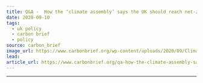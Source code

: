 ```yaml
---
title: Q&A -  How the ‘climate assembly’ says the UK should reach net-zero
date: 2020-09-10
tags: 
  - uk policy
  - carbon brief
  - policy
source: carbon_brief
image_url: https://www.carbonbrief.org/wp-content/uploads/2020/09/ClimateChangeAssembly-583x372.jpg
lead: 
article_url: https://www.carbonbrief.org/qa-how-the-climate-assembly-says-the-uk-should-reach-net-zero
---
```


---
